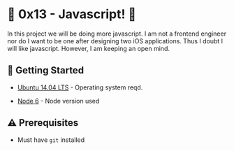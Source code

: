 # :shell: 0x13 - Javascript! :shell:

In this project we will be doing more javascript. I am not a frontend engineer nor do I want to be one after designing two iOS applications. Thus I doubt I will like javascript. However, I am keeping an open mind.

## :running: Getting Started

* [Ubuntu 14.04 LTS](http://releases.ubuntu.com/14.04/) - Operating system reqd.

* [Node 6](https://deb.nodesource.com/setup_6.x) - Node version used


## :warning: Prerequisites

* Must have `git` installed
